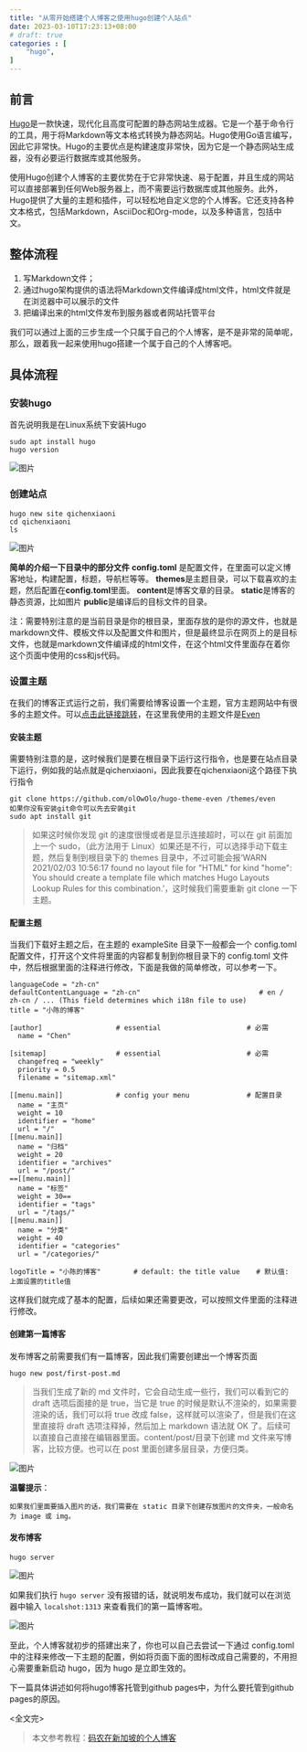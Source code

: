 ```yaml
---
title: "从零开始搭建个人博客之使用hugo创建个人站点"
date: 2023-03-10T17:23:13+08:00
# draft: true
categories : [
    "hugo",
]
---
```


## 前言

[Hugo](https://gohugo.io/)是一款快速，现代化且高度可配置的静态网站生成器。它是一个基于命令行的工具，用于将Markdown等文本格式转换为静态网站。Hugo使用Go语言编写，因此它非常快。Hugo的主要优点是构建速度非常快，因为它是一个静态网站生成器，没有必要运行数据库或其他服务。

使用Hugo创建个人博客的主要优势在于它非常快速、易于配置，并且生成的网站可以直接部署到任何Web服务器上，而不需要运行数据库或其他服务。此外，Hugo提供了大量的主题和插件，可以轻松地自定义您的个人博客。它还支持各种文本格式，包括Markdown，AsciiDoc和Org-mode，以及多种语言，包括中文。

## 整体流程

1.  写Markdown文件；
2.  通过hugo架构提供的语法将Markdown文件编译成html文件，html文件就是在浏览器中可以展示的文件
3.  把编译出来的html文件发布到服务器或者网站托管平台

我们可以通过上面的三步生成一个只属于自己的个人博客，是不是非常的简单呢，那么，跟着我一起来使用hugo搭建一个属于自己的个人博客吧。

## 具体流程

### 安装hugo

首先说明我是在Linux系统下安装Hugo

```
sudo apt install hugo
hugo version
```

![图片](/img/img1/image1.png)

### 创建站点

```
hugo new site qichenxiaoni
cd qichenxiaoni
ls
```

![图片](/img/img1/image2.png)

**简单的介绍一下目录中的部分文件**
**config.toml** 是配置文件，在里面可以定义博客地址，构建配置，标题，导航栏等等。
**themes**是主题目录，可以下载喜欢的主题，然后配置在**config.toml**里面。
**content**是博客文章的目录。
**static**是博客的静态资源，比如图片
**public**是编译后的目标文件的目录。

注：需要特别注意的是当前目录是你的根目录，里面存放的是你的源文件，也就是markdown文件、模板文件以及配置文件和图片，但是最终显示在网页上的是目标文件，也就是markdown文件编译成的html文件，在这个html文件里面存在着你这个页面中使用的css和js代码。

### 设置主题

在我们的博客正式运行之前，我们需要给博客设置一个主题，官方主题网站中有很多的主题文件。可以[点击此链接跳转](https://themes.gohugo.io/)，在这里我使用的主题文件是[Even](https://github.com/olOwOlo/hugo-theme-even)

#### 安装主题

需要特别注意的是，这时候我们是要在根目录下运行这行指令，也是要在站点目录下运行，例如我的站点就是qichenxiaoni，因此我要在qichenxiaoni这个路径下执行指令

```
git clone https://github.com/olOwOlo/hugo-theme-even /themes/even
如果你没有安装git命令可以先去安装git
sudo apt install git
```

> 如果这时候你发现 git 的速度很慢或者是显示连接超时，可以在 git 前面加上一个 sudo，（此方法用于 Linux）如果还是不行，可以选择手动下载主题，然后复制到根目录下的 themes 目录中，不过可能会报‘WARN 2021/02/03 10:56:17 found no layout file for "HTML" for kind "home": You should create a template file which matches Hugo Layouts Lookup Rules for this combination.’，这时候我们需要重新 git clone 一下主题。

#### 配置主题

当我们下载好主题之后，在主题的 exampleSite 目录下一般都会一个 config.toml 配置文件，打开这个文件将里面的内容都复制到你根目录下的 config.toml 文件中，然后根据里面的注释进行修改，下面是我做的简单修改，可以参考一下。

```
languageCode = "zh-cn"
defaultContentLanguage = "zh-cn"                             # en / zh-cn / ... (This field determines which i18n file to use)
title = "小陈的博客"

[author]                  # essential                     # 必需
  name = "Chen"

[sitemap]                 # essential                     # 必需
  changefreq = "weekly"
  priority = 0.5
  filename = "sitemap.xml"

[[menu.main]]             # config your menu              # 配置目录
  name = "主页"
  weight = 10
  identifier = "home"
  url = "/"
[[menu.main]]
  name = "归档"
  weight = 20
  identifier = "archives"
  url = "/post/"
==[[menu.main]]
  name = "标签"
  weight = 30==
  identifier = "tags"
  url = "/tags/"
[[menu.main]]
  name = "分类"
  weight = 40
  identifier = "categories"
  url = "/categories/"

logoTitle = "小陈的博客"        # default: the title value    # 默认值: 上面设置的title值
```

这样我们就完成了基本的配置，后续如果还需要更改，可以按照文件里面的注释进行修改。

#### 创建第一篇博客

发布博客之前需要我们有一篇博客，因此我们需要创建出一个博客页面

```
hugo new post/first-post.md
```

> 当我们生成了新的 md 文件时，它会自动生成一些行，我们可以看到它的 draft 选项后面接的是 true，当它是 true 的时候是默认不渲染的，如果需要渲染的话，我们可以将 true 改成 false，这样就可以渲染了，但是我们在这里直接将 draft 选项注释掉，然后加上 markdown 语法就 OK 了。后续可以直接自己直接在编辑器里面。content/post/目录下创建 md 文件来写博客，比较方便。也可以在 post 里面创建多层目录，方便归类。

![图片](/img/img1/image3.png)

**温馨提示**：

	如果我们里面要插入图片的话，我们需要在 static 目录下创建存放图片的文件夹，一般命名为 image 或 img。

#### 发布博客

```
hugo server
```

![图片](/img/img1/image4.png)

如果我们执行 `hugo server` 没有报错的话，就说明发布成功，我们就可以在浏览器中输入 `localshot:1313` 来查看我们的第一篇博客啦。

![图片](/img/img1/image5.png)

至此，个人博客就初步的搭建出来了，你也可以自己去尝试一下通过 config.toml 中的注释来修改一下主题的配置，例如将页面下面的图标改成自己需要的，不用担心需要重新启动 hugo，因为 hugo 是立即生效的。

下一篇具体讲述如何将hugo博客托管到github pages中，为什么要托管到github pages的原因。

<全文完>

> 本文参考教程：[码农在新加坡的个人博客](https://leftpocket.cn/post/hugo/hugo_creation/)